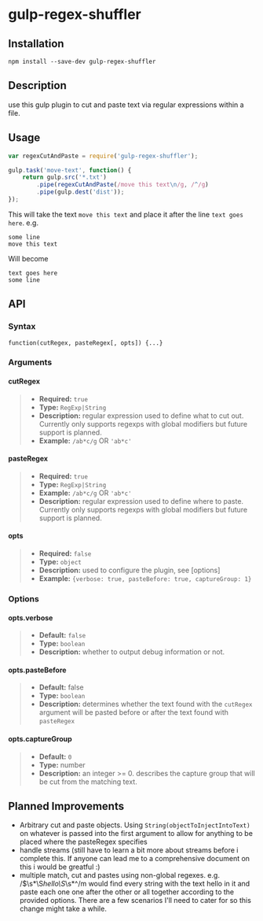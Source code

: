 # gulp-regex-shuffler

## Installation

`npm install --save-dev gulp-regex-shuffler`

## Description

use this gulp plugin to cut and paste text via regular expressions within a file.

## Usage

```js
var regexCutAndPaste = require('gulp-regex-shuffler');

gulp.task('move-text', function() {
    return gulp.src('*.txt')
        .pipe(regexCutAndPaste(/move this text\n/g, /^/g)
        .pipe(gulp.dest('dist'));
});
```

This will take the text `move this text` and place it after the line `text goes here`. e.g.

    some line
    move this text

Will become

    text goes here
    some line

## API
### Syntax

    function(cutRegex, pasteRegex[, opts]) {...}

### Arguments
#### cutRegex
> - **Required:** `true`
> - **Type:** `RegExp|String`
> - **Description:** regular expression used to define what to cut out. Currently only supports regexps with global modifiers but future support is planned.
> - **Example:** `/ab*c/g` OR `'ab*c'`

#### pasteRegex
> - **Required:** `true`
> - **Type:** `RegExp|String`
> - **Example:** `/ab*c/g` OR `'ab*c'`
> - **Description:** regular expression used to define where to paste. Currently only supports regexps with global modifiers but future support is planned.

#### opts
> - **Required:** `false`
> - **Type:** `object`
> - **Description:** used to configure the plugin, see [options]
> - **Example:** `{verbose: true, pasteBefore: true, captureGroup: 1}`

### Options
#### opts.verbose
> - **Default:** `false`
> - **Type:** `boolean`
> - **Description:** whether to output debug information or not.

#### opts.pasteBefore
> - **Default:** false
> - **Type:** `boolean`
> - **Description:** determines whether the text found with the `cutRegex` argument will be pasted before or after the text found with `pasteRegex`

#### opts.captureGroup
> - **Default:** `0`
> - **Type:** number
> - **Description:** an integer >= 0. describes the capture group that will be cut from the matching text.


## Planned Improvements
- Arbitrary cut and paste objects. Using `String(objectToInjectIntoText)` on whatever is passed into the first argument
  to allow for anything to be placed where the pasteRegex specifies
- handle streams (still have to learn a bit more about streams before i complete this. If anyone can lead me to a
  comprehensive document on this i would be greatful :)
- multiple match, cut and pastes using non-global regexes. e.g. /$\s*\S*hello\S*\s*^/m would find every string with the
  text hello in it and paste each one one after the other or all together according to the provided options. There are
  a few scenarios I'll need to cater for so this change might take a while.
